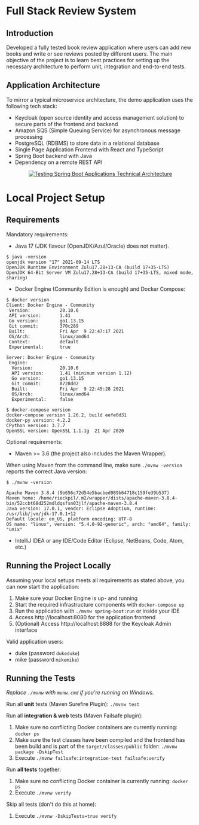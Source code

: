 # Full Stack Review System

## Introduction
Developed a fully tested book review application where users can add new books and write or see reviews posted by different users. The main
objective of the project is to learn best practices for setting up the necessary architecture to perform unit, integration and end-to-end tests.


## Application Architecture

To mirror a typical microservice architecture, the demo application uses the following tech stack:

- Keycloak (open source identity and access management solution) to secure parts of the frontend and backend
- Amazon SQS (Simple Queuing Service) for asynchronous message processing
- PostgreSQL (RDBMS) to store data in a relational database
- Single Page Application Frontend with React and TypeScript
- Spring Boot backend with Java
- Dependency on a remote REST API

<p align="center">
  <a href="https://rieckpil.de/testing-spring-boot-applications-masterclass/">
    <img src="https://rieckpil.de/wp-content/uploads/2021/11/book-reviewr-application-architecture-750x666-1.png" alt="Testing Spring Boot Applications Technical Architecture">
  </a>
</p>

# Local Project Setup

## Requirements

Mandatory requirements:

* Java 17 (JDK flavour (OpenJDK/Azul/Oracle) does not matter).

```
$ java -version
openjdk version "17" 2021-09-14 LTS
OpenJDK Runtime Environment Zulu17.28+13-CA (build 17+35-LTS)
OpenJDK 64-Bit Server VM Zulu17.28+13-CA (build 17+35-LTS, mixed mode, sharing)
```

* Docker Engine (Community Edition is enough) and Docker Compose:

```
$ docker version
Client: Docker Engine - Community
 Version:           20.10.6
 API version:       1.41
 Go version:        go1.13.15
 Git commit:        370c289
 Built:             Fri Apr  9 22:47:17 2021
 OS/Arch:           linux/amd64
 Context:           default
 Experimental:      true

Server: Docker Engine - Community
 Engine:
  Version:          20.10.6
  API version:      1.41 (minimum version 1.12)
  Go version:       go1.13.15
  Git commit:       8728dd2
  Built:            Fri Apr  9 22:45:28 2021
  OS/Arch:          linux/amd64
  Experimental:     false

$ docker-compose version
docker-compose version 1.26.2, build eefe0d31
docker-py version: 4.2.2
CPython version: 3.7.7
OpenSSL version: OpenSSL 1.1.1g  21 Apr 2020
```

Optional requirements:

* Maven >= 3.6 (the project also includes the Maven Wrapper).

When using Maven from the command line, make sure `./mvnw -version` reports the correct Java version:

```
$ ./mvnw -version

Apache Maven 3.8.4 (9b656c72d54e5bacbed989b64718c159fe39b537)
Maven home: /home/rieckpil/.m2/wrapper/dists/apache-maven-3.8.4-bin/52ccbt68d252mdldqsfsn03jlf/apache-maven-3.8.4
Java version: 17.0.1, vendor: Eclipse Adoptium, runtime: /usr/lib/jvm/jdk-17.0.1+12
Default locale: en_US, platform encoding: UTF-8
OS name: "linux", version: "5.4.0-92-generic", arch: "amd64", family: "unix"
```

* IntelliJ IDEA or any IDE/Code Editor (Eclipse, NetBeans, Code, Atom, etc.)

## Running the Project Locally

Assuming your local setups meets all requirements as stated above, you can now start the application:

1. Make sure your Docker Engine is up- and running
2. Start the required infrastructure components with `docker-compose up`
3. Run the application with `./mvnw spring-boot:run` or inside your IDE
4. Access http://localhost:8080 for the application frontend
5. (Optional) Access http://localhost:8888 for the Keycloak Admin interface

Valid application users:

* duke (password `dukeduke`)
* mike (password `mikemike`)

## Running the Tests

_Replace `./mvnw` with `mvnw.cmd` if you're running on Windows._

Run all **unit** tests (Maven Surefire Plugin): `./mvnw test`

Run all **integration & web** tests (Maven Failsafe plugin):

1. Make sure no conflicting Docker containers are currently running: `docker ps`
2. Make sure the test classes have been compiled and the frontend has been build and is part of the `target/classes/public` folder: `./mvnw package -DskipTest`
3. Execute `./mvnw failsafe:integration-test failsafe:verify`

Run **all tests** together:

1. Make sure no conflicting Docker container is currently running: `docker ps`
2. Execute `./mvnw verify`

Skip all tests (don't do this at home):

1. Execute `./mvnw -DskipTests=true verify`